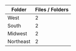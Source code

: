 | Folder    |   Files / Folders |
|-----------|-------------------|
| West      |                 2 |
| South     |                 2 |
| Midwest   |                 2 |
| Northeast |                 2 |